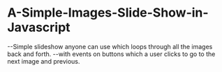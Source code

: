 # A-Simple-Images-Slide-Show-in-Javascript
--Simple  slideshow anyone can use which loops through all the images back and forth.
--with events on buttons which a user clicks to go to the next image and previous.
